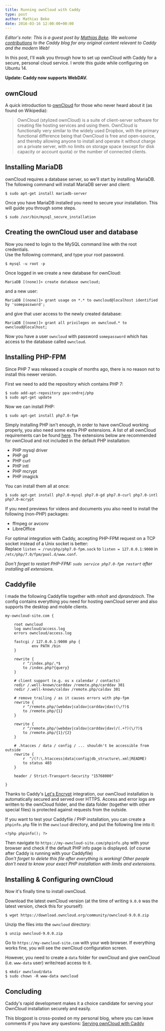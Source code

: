 ```yaml
---
title: Running ownCloud with Caddy
type: post
author: Mathias Beke
date: 2016-03-16 12:00:00+00:00
---
```


*Editor's note: This is a guest post by [Mathias Beke](https://denbeke.be/blog/). We welcome [contributions](https://github.com/caddyserver/caddyserver.com/pulls) to the Caddy blog for any original content relevant to Caddy and the modern Web!*

In this post, I'll walk you through how to set up ownCloud with Caddy for a secure, personal cloud service. I wrote this guide while configuring on Ubuntu 14.

**Update: Caddy now supports WebDAV.**

ownCloud
--------

A quick introduction to [ownCloud](https://owncloud.org) for those who never heard about it (as found on Wikipedia):

> OwnCloud (stylized ownCloud) is a suite of client-server software for creating file hosting services and using them.
> OwnCloud is functionally very similar to the widely used Dropbox, with the primary functional difference being that OwnCloud is free and open-source, and thereby allowing anyone to install and operate it without charge on a private server, with no limits on storage space (except for disk capacity or account quota) or the number of connected clients.


Installing MariaDB
------------------

ownCloud requires a database server, so we'll start by installing MariaDB.  
The following command will install MariaDB server and client:

    $ sudo apt-get install mariadb-server

Once you have MariaDB installed you need to secure your installation. This will guide you through some steps.

    $ sudo /usr/bin/mysql_secure_installation


Creating the ownCloud user and database
---------------------------------------

Now you need to login to the MySQL command line with the root credentials.  
Use the following command, and type your root password.

    $ mysql -u root -p

Once logged in we create a new database for ownCloud:

    MariaDB [(none)]> create database owncloud;

and a new user:

    MariaDB [(none)]> grant usage on *.* to owncloud@localhost identified by 'somepassword';

and give that user access to the newly created database:

    MariaDB [(none)]> grant all privileges on owncloud.* to owncloud@localhost;

Now you have a user `owncloud` with password `somepassword` which has access to the database called `owncloud`.


Installing PHP-FPM
------------------

Since PHP 7 was released a couple of months ago, there is no reason not to install this newer version.

First we need to add the repository which contains PHP 7:

    $ sudo add-apt-repository ppa:ondrej/php
    $ sudo apt-get update

Now we can install PHP:

    $ sudo apt-get install php7.0-fpm

Simply installing PHP isn't enough, in order to have ownCloud working properly, you also need some extra PHP extensions.
A list of all ownCloud requirements can be found [here](https://doc.owncloud.org/server/7.0/admin_manual/installation/source_installation.html).
The extensions below are recommended for ownCloud and not included in the default PHP installation:

- PHP mysql driver
- PHP gd
- PHP curl
- PHP intl
- PHP mcrypt
- PHP imagick

You can install them all at once:

    $ sudo apt-get install php7.0-mysql php7.0-gd php7.0-curl php7.0-intl php7.0-mcrypt

If you need previews for videos and documents you also need to install the following (non-PHP) packages:

- ffmpeg or avconv
- LibreOffice


For optimal integration with Caddy, accepting PHP-FPM request on a TCP socket instead of a Unix socket is better:  
Replace `listen = /run/php/php7.0-fpm.sock` to `listen = 127.0.0.1:9000` in `/etc/php/7.0/fpm/pool.d/www.conf`.


*Don't forget to restart PHP-FPM: `sudo service php7.0-fpm restart` after installing all extensions.*

Caddyfile
---------

I made the following Caddyfile together with *mholt* and *dprandzioch*. The config contains everything you need for hosting ownCloud server and also supports the desktop and mobile clients.

    my-owncloud-site.com {

        root owncloud
        log owncloud/access.log
        errors owncloud/access.log

        fastcgi / 127.0.0.1:9000 php {
                env PATH /bin
        }

        rewrite {
            r ^/index.php/.*$
            to /index.php?{query}
        }

        # client support (e.g. os x calendar / contacts)
        redir /.well-known/carddav /remote.php/carddav 301
        redir /.well-known/caldav /remote.php/caldav 301

        # remove trailing / as it causes errors with php-fpm
        rewrite {
            r ^/remote.php/(webdav|caldav|carddav|dav)(\/?)$
            to /remote.php/{1}
        }

        rewrite {
            r ^/remote.php/(webdav|caldav|carddav|dav)/(.+?)(\/?)$
            to /remote.php/{1}/{2}
        }

        # .htacces / data / config / ... shouldn't be accessible from outside
        rewrite {
            r  ^/(?:\.htaccess|data|config|db_structure\.xml|README)
            to status 403
        }

        header / Strict-Transport-Security "15768000"

    }

Thanks to Caddy's [Let's Encrypt](https://letsencrypt.org) integration, our ownCloud installation is automatically secured and served over HTTPS. Access and error logs are written to the ownCloud folder, and the data folder (together with other special files) is protected against requests from the outside.

If you want to test your Caddyfile / PHP installation, you can create a `phpinfo.php` file in the `owncloud` directory, and put the following line into it:

    <?php phpinfo(); ?>

Then navigate to `https://my-owncloud-site.com/phpinfo.php` with your browser and check if the default PHP info page is displayed. (of course after Caddy is running with your Caddyfile)   
*Don't forget to delete this file after everything is working! Other people don't need to know your exact PHP installation with limits and extensions.*


Installing & Configuring ownCloud
---------------------------------

Now it's finally time to install ownCloud.

Download the latest ownCloud version (at the time of writing `9.0.0` was the latest version, check this for yourself):

    $ wget https://download.owncloud.org/community/owncloud-9.0.0.zip

Unzip the files into the `owncloud` directory:

    $ unzip owncloud-9.0.0.zip

Go to `https://my-owncloud-site.com` with your web browser.
If everything works fine, you will see the ownCloud configuration screen.

However, you need to create a `data` folder for ownCloud and give ownCloud (i.e. `www-data` user) write/read access to it.

    $ mkdir owncloud/data
    $ sudo chown -R www-data owncloud


Concluding
----------

Caddy's rapid development makes it a choice candidate for serving your OwnCloud installation securely and easily.

This blogpost is cross-posted on my personal blog, where you can leave comments if you have any questions: [Serving ownCloud with Caddy](https://denbeke.be/blog/webdevelopment/serving-owncloud-with-caddy/)
